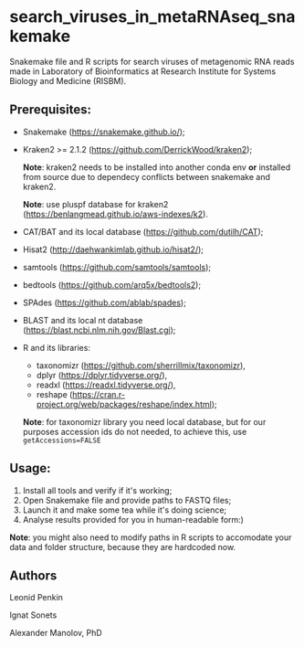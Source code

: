 # search_viruses_in_metaRNAseq_snakemake

Snakemake file and R scripts for search viruses of metagenomic RNA reads made in Laboratory of Bioinformatics at Research Institute for Systems Biology and Medicine (RISBM).

## Prerequisites:

  - Snakemake (https://snakemake.github.io/);  
  
  - Kraken2 >= 2.1.2 (https://github.com/DerrickWood/kraken2);
  
    **Note**: kraken2 needs to be installed into another conda env **or** installed from source due to dependecy conflicts between snakemake and kraken2.
    
    **Note**: use pluspf database for kraken2 (https://benlangmead.github.io/aws-indexes/k2).
    
  - CAT/BAT and its local database (https://github.com/dutilh/CAT);
  - Hisat2 (http://daehwankimlab.github.io/hisat2/);
  - samtools (https://github.com/samtools/samtools);
  - bedtools (https://github.com/arq5x/bedtools2);
  - SPAdes (https://github.com/ablab/spades);
  - BLAST and its local nt database (https://blast.ncbi.nlm.nih.gov/Blast.cgi);
  - R and its libraries:
    - taxonomizr (https://github.com/sherrillmix/taxonomizr),
    - dplyr (https://dplyr.tidyverse.org/), 
    - readxl (https://readxl.tidyverse.org/), 
    - reshape (https://cran.r-project.org/web/packages/reshape/index.html);
  
    **Note**: for taxonomizr library you need local database, but for our purposes accession ids do not needed, to achieve this, use `getAccessions=FALSE`
 
 ## Usage:
 
 1. Install all tools and verify if it's working;
 2. Open Snakemake file and provide paths to FASTQ files;
 3. Launch it and make some tea while it's doing science;
 4. Analyse results provided for you in human-readable form:)
 
 **Note**: you might also need to modify paths in R scripts to accomodate your data and folder structure, because they are hardcoded now.

## Authors

Leonid Penkin

Ignat Sonets

Alexander Manolov, PhD
